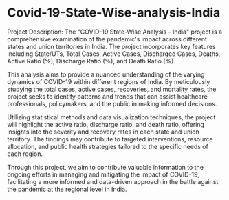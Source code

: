 # Covid-19-State-Wise-analysis-India


Project Description:
The "COVID-19 State-Wise Analysis - India" project is a comprehensive examination of the pandemic's impact across different states and union territories in India. The project incorporates key features including State/UTs, Total Cases, Active Cases, Discharged Cases, Deaths, Active Ratio (%), Discharge Ratio (%), and Death Ratio (%).

This analysis aims to provide a nuanced understanding of the varying dynamics of COVID-19 within different regions of India. By meticulously studying the total cases, active cases, recoveries, and mortality rates, the project seeks to identify patterns and trends that can assist healthcare professionals, policymakers, and the public in making informed decisions.

Utilizing statistical methods and data visualization techniques, the project will highlight the active ratio, discharge ratio, and death ratio, offering insights into the severity and recovery rates in each state and union territory. The findings may contribute to targeted interventions, resource allocation, and public health strategies tailored to the specific needs of each region.

Through this project, we aim to contribute valuable information to the ongoing efforts in managing and mitigating the impact of COVID-19, facilitating a more informed and data-driven approach in the battle against the pandemic at the regional level in India.
